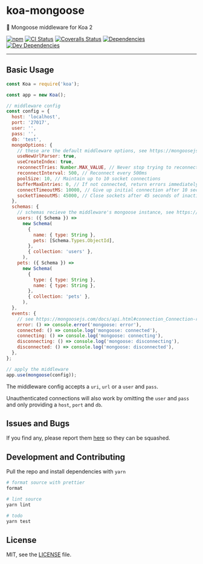 # koa-mongoose

🍃 Mongoose middleware for Koa 2

[![npm](https://img.shields.io/npm/v/@south-paw/koa-mongoose.svg)](https://www.npmjs.com/package/@south-paw/koa-mongoose)
[![CI Status](https://img.shields.io/travis/South-Paw/koa-mongoose.svg)](https://travis-ci.org/South-Paw/koa-mongoose)
[![Coveralls Status](https://img.shields.io/coveralls/github/South-Paw/koa-mongoose.svg)](https://coveralls.io/github/South-Paw/koa-mongoose)
[![Dependencies](https://david-dm.org/South-Paw/koa-mongoose/status.svg)](https://david-dm.org/South-Paw/koa-mongoose)
[![Dev Dependencies](https://david-dm.org/South-Paw/koa-mongoose/dev-status.svg)](https://david-dm.org/South-Paw/koa-mongoose?type=dev)

---

## Basic Usage

```js
const Koa = require('koa');

const app = new Koa();

// middleware config
const config = {
  host: 'localhost',
  port: '27017',
  user: '',
  pass: '',
  db: 'test',
  mongoOptions: {
    // these are the default middleware options, see https://mongoosejs.com/docs/connections.html#options
    useNewUrlParser: true,
    useCreateIndex: true,
    reconnectTries: Number.MAX_VALUE, // Never stop trying to reconnect
    reconnectInterval: 500, // Reconnect every 500ms
    poolSize: 10, // Maintain up to 10 socket connections
    bufferMaxEntries: 0, // If not connected, return errors immediately rather than waiting for reconnect
    connectTimeoutMS: 10000, // Give up initial connection after 10 seconds
    socketTimeoutMS: 45000, // Close sockets after 45 seconds of inactivity
  },
  schemas: {
    // schemas recieve the middleware's mongoose instance, see https://mongoosejs.com/docs/schematypes.html
    users: ({ Schema }) =>
      new Schema(
        {
          name: { type: String },
          pets: [Schema.Types.ObjectId],
        },
        { collection: 'users' },
      ),
    pets: ({ Schema }) =>
      new Schema(
        {
          type: { type: String },
          name: { type: String },
        },
        { collection: 'pets' },
      ),
  },
  events: {
    // see https://mongoosejs.com/docs/api.html#connection_Connection-readyState
    error: () => console.error('mongoose: error'),
    connected: () => console.log('mongoose: connected'),
    connecting: () => console.log('mongoose: connecting'),
    disconnecting: () => console.log('mongoose: disconnecting'),
    disconnected: () => console.log('mongoose: disconnected'),
  },
};

// apply the middleware
app.use(mongoose(config));
```

The middleware config accepts a `uri`, `url` or a `user` and `pass`.

Unauthenticated connections will also work by omitting the `user` and `pass` and only providing a `host`, `port` and `db`.

## Issues and Bugs

If you find any, please report them [here](https://github.com/South-Paw/koa-mongoose/issues) so they can be squashed.

## Development and Contributing

Pull the repo and install dependencies with `yarn`

```bash
# format source with prettier
format

# lint source
yarn lint

# todo
yarn test
```

## License

MIT, see the [LICENSE](./LICENSE) file.
